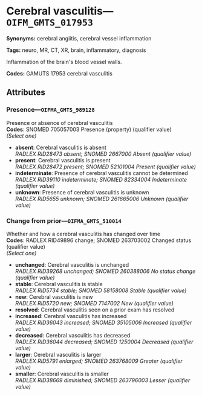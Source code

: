 # Cerebral vasculitis—`OIFM_GMTS_017953`

**Synonyms:** cerebral angiitis, cerebral vessel inflammation

**Tags:** neuro, MR, CT, XR, brain, inflammatory, diagnosis

Inflammation of the brain's blood vessel walls.

**Codes:** GAMUTS 17953 cerebral vasculitis

## Attributes

### Presence—`OIFMA_GMTS_989128`

Presence or absence of cerebral vasculitis  
**Codes**: SNOMED 705057003 Presence (property) (qualifier value)  
*(Select one)*

- **absent**: Cerebral vasculitis is absent  
_RADLEX RID28473 absent; SNOMED 2667000 Absent (qualifier value)_
- **present**: Cerebral vasculitis is present  
_RADLEX RID28472 present; SNOMED 52101004 Present (qualifier value)_
- **indeterminate**: Presence of cerebral vasculitis cannot be determined  
_RADLEX RID39110 indeterminate; SNOMED 82334004 Indeterminate (qualifier value)_
- **unknown**: Presence of cerebral vasculitis is unknown  
_RADLEX RID5655 unknown; SNOMED 261665006 Unknown (qualifier value)_

### Change from prior—`OIFMA_GMTS_510014`

Whether and how a cerebral vasculitis has changed over time  
**Codes**: RADLEX RID49896 change; SNOMED 263703002 Changed status (qualifier value)  
*(Select one)*

- **unchanged**: Cerebral vasculitis is unchanged  
_RADLEX RID39268 unchanged; SNOMED 260388006 No status change (qualifier value)_
- **stable**: Cerebral vasculitis is stable  
_RADLEX RID5734 stable; SNOMED 58158008 Stable (qualifier value)_
- **new**: Cerebral vasculitis is new  
_RADLEX RID5720 new; SNOMED 7147002 New (qualifier value)_
- **resolved**: Cerebral vasculitis seen on a prior exam has resolved  
- **increased**: Cerebral vasculitis has increased  
_RADLEX RID36043 increased; SNOMED 35105006 Increased (qualifier value)_
- **decreased**: Cerebral vasculitis has decreased  
_RADLEX RID36044 decreased; SNOMED 1250004 Decreased (qualifier value)_
- **larger**: Cerebral vasculitis is larger  
_RADLEX RID5791 enlarged; SNOMED 263768009 Greater (qualifier value)_
- **smaller**: Cerebral vasculitis is smaller  
_RADLEX RID38669 diminished; SNOMED 263796003 Lesser (qualifier value)_